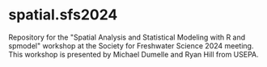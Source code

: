 # spatial.sfs2024
Repository for the "Spatial Analysis and Statistical Modeling with R and spmodel" workshop at the Society for Freshwater Science 2024 meeting. This workshop is presented by Michael Dumelle and Ryan Hill from USEPA.
